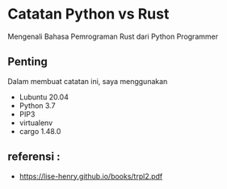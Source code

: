 # Catatan Python vs Rust 
Mengenali Bahasa Pemrograman Rust dari Python Programmer

## Penting
Dalam membuat catatan ini, saya menggunakan 
- Lubuntu 20.04
- Python 3.7
- PIP3
- virtualenv
- cargo 1.48.0

## referensi : 

- https://lise-henry.github.io/books/trpl2.pdf
